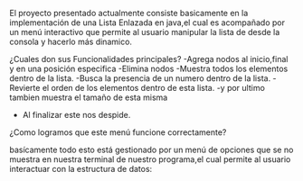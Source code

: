 El proyecto presentado actualmente consiste basicamente en la implementación de una Lista Enlazada en java,el cual es acompañado por un menú interactivo que permite al usuario manipular la lista de desde la consola y hacerlo más dinamico.

¿Cuales don sus Funcionalidades principales?
-Agrega nodos al inicio,final y en una posición especifica
-Elimina nodos
-Muestra todos los elementos dentro de la lista.
-Busca la presencia de un numero dentro de la lista.
-Revierte el orden de los elementos dentro de esta lista.
-y por ultimo tambien muestra el tamaño de esta misma
- Al finalizar este nos despide.

¿Como logramos que este menú funcione correctamente?

basícamente todo esto está gestionado por un menú de opciones que se no muestra en nuestra terminal de nuestro programa,el cual permite al usuario interactuar con la estructura de datos: